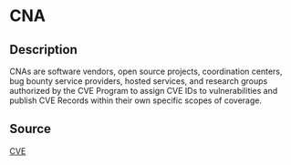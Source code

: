 # CNA

## Description

CNAs are software vendors, open source projects, coordination centers, bug bounty service providers, hosted services, and research groups authorized by the CVE Program to assign CVE IDs to vulnerabilities and publish CVE Records within their own specific scopes of coverage.

## Source

[CVE](https://www.cve.org/ProgramOrganization/CNAs)
